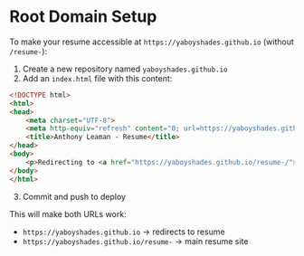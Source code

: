 # Root Domain Setup

To make your resume accessible at `https://yaboyshades.github.io` (without `/resume-`):

1. Create a new repository named `yaboyshades.github.io`
2. Add an `index.html` file with this content:

```html
<!DOCTYPE html>
<html>
<head>
    <meta charset="UTF-8">
    <meta http-equiv="refresh" content="0; url=https://yaboyshades.github.io/resume-/">
    <title>Anthony Leaman - Resume</title>
</head>
<body>
    <p>Redirecting to <a href="https://yaboyshades.github.io/resume-/">my resume</a>...</p>
</body>
</html>
```

3. Commit and push to deploy

This will make both URLs work:
- `https://yaboyshades.github.io` → redirects to resume
- `https://yaboyshades.github.io/resume-` → main resume site